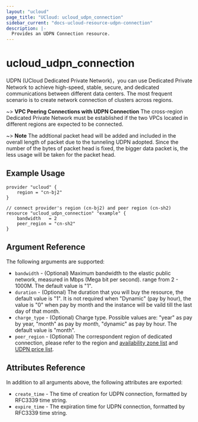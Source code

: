 ```yaml
---
layout: "ucloud"
page_title: "UCloud: ucloud_udpn_connection"
sidebar_current: "docs-ucloud-resource-udpn-connection"
description: |-
  Provides an UDPN Connection resource.
---
```


# ucloud_udpn_connection

UDPN (UCloud Dedicated Private Network)，you can use Dedicated Private Network to achieve high-speed, stable, secure, and dedicated communications between different data centers. The most frequent scenario is to create network connection of clusters across regions.

~> **VPC Peering Connections with UDPN Connection** The cross-region Dedicated Private Network must be established if the two VPCs located in different regions are expected to be connected.

~> **Note** The addtional packet head will be added and included in the overall length of packet due to the tunneling UDPN adopted. Since the number of the bytes of packet head is fixed, the bigger data packet is, the less usage will be taken for the packet head.

## Example Usage

```hcl
provider "ucloud" {
    region = "cn-bj2"
}

// connect provider's region (cn-bj2) and peer region (cn-sh2)
resource "ucloud_udpn_connection" "example" {
    bandwidth   = 2
    peer_region = "cn-sh2"
} 
```

## Argument Reference

The following arguments are supported:

* `bandwidth` - (Optional) Maximum bandwidth to the elastic public network, measured in Mbps (Mega bit per second). range from 2 - 1000M. The default value is "1".
* `duration` - (Optional) The duration that you will buy the resource, the default value is "1". It is not required when "Dynamic" (pay by hour), the value is "0" when pay by month and the instance will be vaild till the last day of that month.
* `charge_type` - (Optional) Charge type. Possible values are: "year" as pay by year, "month" as pay by month, "dynamic" as pay by hour. The default value is "month".
* `peer_region` - (Optional) The correspondent region of dedicated connection, please refer to the region and [availability zone list](https://docs.ucloud.cn/api/summary/regionlist) and [UDPN price list](https://docs.ucloud.cn/network/udpn/udpn_price).

## Attributes Reference

In addition to all arguments above, the following attributes are exported:

* `create_time` - The time of creation for UDPN connection, formatted by RFC3339 time string.
* `expire_time` - The expiration time for UDPN connection, formatted by RFC3339 time string.
